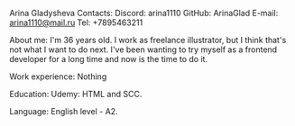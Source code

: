 Arina Gladysheva
Contacts:
Discord: arina1110 GitHub: ArinaGlad E-mail: arina1110@mail.ru Tel: +7895463211

About me:
I'm 36 years old. I work as freelance illustrator, but I think that's not what I want to do next. I've been wanting to try myself as a frontend developer for a long time and now is the time to do it.

Work experience:
Nothing

Education:
Udemy: HTML and SCC.

Language:
English level - A2.